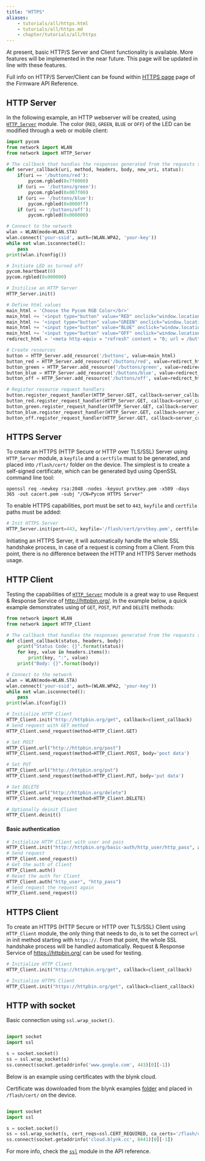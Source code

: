```yaml
---
title: "HTTPS"
aliases:
    - tutorials/all/https.html
    - tutorials/all/https.md
    - chapter/tutorials/all/https
---
```


At present, basic HTTP/S Server and Client functionality is available. More features will be implemented in the near future. This page will be updated in line with these features.

Full info on HTTP/S Server/Client can be found within [HTTPS page](http://localhost:1313/firmwareapi/pycom/network/https/) page of the Firmware API Reference.

## HTTP Server

In the following example, an HTTP webserver will be created, using [`HTTP_Server`](http://localhost:1313/firmwareapi/pycom/network/https/server/) module. The color (`RED`, `GREEN`, `BLUE` or `OFF`) of the LED can be modified through a web or mobile client:

```python
import pycom
from network import WLAN
from network import HTTP_Server

# The callback that handles the responses generated from the requests sent to a HTTP/S Server
def server_callback(uri, method, headers, body, new_uri, status):
    if(uri == '/buttons/red'):
        pycom.rgbled(0x7f0000)
    if (uri == '/buttons/green'):
        pycom.rgbled(0x007f00)
    if (uri == '/buttons/blue'):
        pycom.rgbled(0x0000ff)
    if (uri == '/buttons/off'):
        pycom.rgbled(0x000000)

# Connect to the network
wlan = WLAN(mode=WLAN.STA)
wlan.connect('your-ssid', auth=(WLAN.WPA2, 'your-key'))
while not wlan.isconnected():
    pass
print(wlan.ifconfig())

# Initiate LED as turned off
pycom.heartbeat(0)
pycom.rgbled(0x000000)

# Initilise an HTTP Server
HTTP_Server.init()

# Define html values
main_html = 'Choose the Pycom RGB Color</br>'
main_html += '<input type="button" value="RED" onclick="window.location.href=\'buttons/red\';"/>'
main_html += '<input type="button" value="GREEN" onclick="window.location.href=\'buttons/green\';"/>'
main_html += '<input type="button" value="BLUE" onclick="window.location.href=\'buttons/blue\';"/>'
main_html += '<input type="button" value="OFF" onclick="window.location.href=\'buttons/off\';"/>'
redirect_html = '<meta http-equiv = "refresh" content = "0; url = /buttons" />'

# Create resources
button = HTTP_Server.add_resource('/buttons', value=main_html)
button_red = HTTP_Server.add_resource('/buttons/red', value=redirect_html)
button_green = HTTP_Server.add_resource('/buttons/green', value=redirect_html)
button_blue = HTTP_Server.add_resource('/buttons/blue', value=redirect_html)
button_off = HTTP_Server.add_resource('/buttons/off', value=redirect_html)

# Register resource request handlers
button.register_request_handler(HTTP_Server.GET, callback=server_callback)
button_red.register_request_handler(HTTP_Server.GET, callback=server_callback)
button_green.register_request_handler(HTTP_Server.GET, callback=server_callback)
button_blue.register_request_handler(HTTP_Server.GET, callback=server_callback)
button_off.register_request_handler(HTTP_Server.GET, callback=server_callback)
```

## HTTPS Server

To create an HTTPS (HTTP Secure or HTTP over TLS/SSL) Server using `HTTP_Server` module, a `keyfile` and a `certfile` must to be generated, and placed into `/flash/cert/` folder on the device. The simplest is to create a self-signed certificate, which can be generated byd using OpenSSL command line tool: 

```
openssl req -newkey rsa:2048 -nodes -keyout prvtkey.pem -x509 -days 365 -out cacert.pem -subj "/CN=Pycom HTTPS Server"
```

To enable HTTPS capabilities, port must be set to `443`, `keyfile` and `certfile` paths must be added:

```python
# Init HTTPS Server
HTTP_Server.init(port=443, keyfile='/flash/cert/prvtkey.pem', certfile='/flash/cert/cacert.pem')
```

Initiating an HTTPS Server, it will automatically handle the whole SSL handshake process, in case of a request is coming from a Client. From this point, there is no difference between the HTTP and HTTPS Server methods usage.

## HTTP Client

Testing the capabilities of [`HTTP_Server`](http://localhost:1313/firmwareapi/pycom/network/https/server/) module is a great way to use Request & Response Service of http://httpbin.org/. In the example below, a quick example demonstrates using of `GET`, `POST`, `PUT` and `DELETE` methods:

```python
from network import WLAN
from network import HTTP_Client

# The callback that handles the responses generated from the requests sent to a HTTP/S Server
def client_callback(status, headers, body):
    print("Status Code: {}".format(status))
    for key, value in headers.items(): 
        print(key, ":", value) 
    print("Body: {}".format(body))

# Connect to the network
wlan = WLAN(mode=WLAN.STA)
wlan.connect('your-ssid', auth=(WLAN.WPA2, 'your-key'))
while not wlan.isconnected():
    pass
print(wlan.ifconfig())

# Initialize HTTP Client
HTTP_Client.init("http://httpbin.org/get", callback=client_callback)
# Send request with GET method
HTTP_Client.send_request(method=HTTP_Client.GET)

# Set POST
HTTP_Client.url("http://httpbin.org/post")
HTTP_Client.send_request(method=HTTP_Client.POST, body='post data')

# Set PUT
HTTP_Client.url("http://httpbin.org/put")
HTTP_Client.send_request(method=HTTP_Client.PUT, body='put data')

# Set DELETE
HTTP_Client.url("http://httpbin.org/delete")
HTTP_Client.send_request(method=HTTP_Client.DELETE)

# Optionally deinit Client
HTTP_Client.deinit()
```

#### Basic authentication

```python
# Initialize HTTP Client with user and pass
HTTP_Client.init("http://httpbin.org/basic-auth/http_user/http_pass", auth=('user', 'pass'), callback=client_handler)
# Send request
HTTP_Client.send_request()
# Get the auth of Client
HTTP_Client.auth()
# Reset the auth for Client
HTTP_Client.auth("http_user", "http_pass")
# Send request the request again
HTTP_Client.send_request()
```

## HTTPS Client
To create an HTTPS (HTTP Secure or HTTP over TLS/SSL) Client using `HTTP_Client` module, the only thing that needs to do, is to set the correct `url` in init method starting with `https://`. From that point, the whole SSL handshake process will be handled automatically. Request & Response Service of https://httpbin.org/ can be used for testing.

```python
# Initialize HTTP Client
HTTP_Client.init("http://httpbin.org/get", callback=client_callback)
```

```python
# Initialize HTTPS Client
HTTP_Client.init("https://httpbin.org/get", callback=client_callback)
```

## HTTP with socket
Basic connection using `ssl.wrap_socket()`.

```python

import socket
import ssl

s = socket.socket()
ss = ssl.wrap_socket(s)
ss.connect(socket.getaddrinfo('www.google.com', 443)[0][-1])
```

Below is an example using certificates with the blynk cloud.

Certificate was downloaded from the blynk examples [folder](https://github.com/wipy/wipy/tree/master/examples/blynk) and placed in `/flash/cert/` on the device.

```python

import socket
import ssl

s = socket.socket()
ss = ssl.wrap_socket(s, cert_reqs=ssl.CERT_REQUIRED, ca_certs='/flash/cert/ca.pem')
ss.connect(socket.getaddrinfo('cloud.blynk.cc', 8441)[0][-1])
```

For more info, check the [`ssl`](/firmwareapi/micropython/ussl) module in the API reference.
